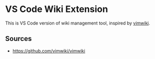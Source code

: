 # VS Code Wiki Extension

This is VS Code version of wiki management tool, inspired by [vimwiki](https://github.com/vimwiki/vimwiki).


## Sources

* https://github.com/vimwiki/vimwiki
